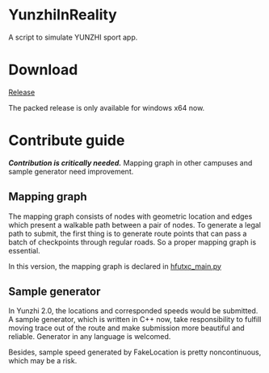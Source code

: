 # YunzhiInReality
A script to simulate YUNZHI sport app.

# Download
[Release](https://github.com/fundfreeman/YunzhiInReality/releases)

The packed release is only available for windows x64 now.

# Contribute guide

***Contribution is critically needed.***
Mapping graph in other campuses and sample generator need improvement.

## Mapping graph
The mapping graph consists of nodes with geometric location and edges which present a walkable path between a pair of nodes.
To generate a legal path to submit, the first thing is to generate route points that can pass a batch of checkpoints through regular roads.
So a proper mapping graph is essential.

In this version, the mapping graph is declared in [hfutxc_main.py](https://github.com/fundfreeman/YunzhiInReality/blob/main/hfutxc_main.py)

## Sample generator
In Yunzhi 2.0, the locations and corresponded speeds would be submitted.
A sample generator, which is written in C++ now, take responsibility to fulfill moving trace out of the route and make submission more beautiful and reliable.
Generator in any language is welcomed.

Besides, sample speed generated by FakeLocation is pretty noncontinuous, which may be a risk.
